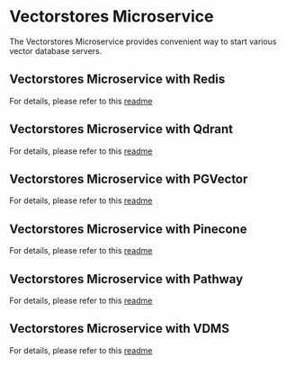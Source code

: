 # Vectorstores Microservice

The Vectorstores Microservice provides convenient way to start various vector database servers.

## Vectorstores Microservice with Redis

For details, please refer to this [readme](langchain/redis/README.md)

## Vectorstores Microservice with Qdrant

For details, please refer to this [readme](langchain/qdrant/README.md)

## Vectorstores Microservice with PGVector

For details, please refer to this [readme](langchain/pgvector/README.md)

## Vectorstores Microservice with Pinecone

For details, please refer to this [readme](langchain/pinecone/README.md)

## Vectorstores Microservice with Pathway

For details, please refer to this [readme](langchain/pathway/README.md)

## Vectorstores Microservice with VDMS

For details, please refer to this [readme](langchain/vdms/README.md)
